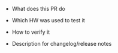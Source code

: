 - What does this PR do

- Which HW was used to test it

- How to verify it

- Description for changelog/release notes
